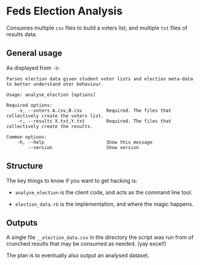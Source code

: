 Feds Election Analysis
======================

Consumes multiple `csv` files to build a voters list, and multiple `txt` files of results data.

General usage
-------------

As displayed from `-h`:

    Parses election data given student voter lists and election meta-data to better understand oter behaviour.

    Usage: analyse_election [options]

    Required options:
        -v, --voters A.csv,B.csv         Required. The files that collectively create the voters list.
        -r, --results X.txt,Y.txt        Required. The files that collectively create the results.

    Common options:
        -h, --help                       Show this message
            --version                    Show version

Structure
---------

The key things to know if you want to get hacking is:

- `analyse_election` is the client code, and acts as the command line tool.

- `election_data.rb` is the implementation, and where the magic happens.

Outputs
-------

A single file `__election_data.csv` in the directory the script was run from of crunched results that may be consumed as needed. (yay excel!)

The plan is to eventually also output an analysed dataset.
